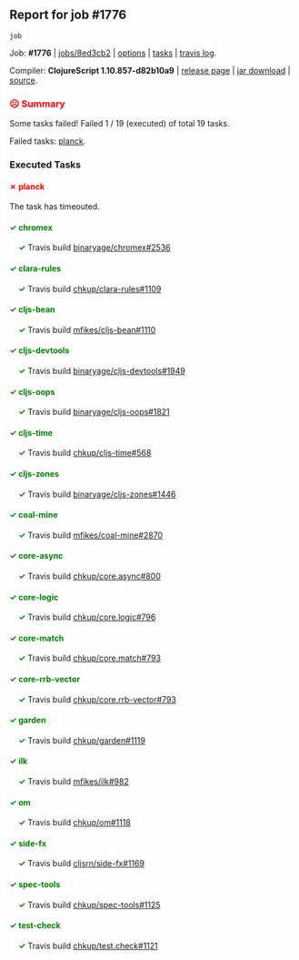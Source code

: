 ## Report for job #1776
```
job
```


Job: **#1776** | [jobs/8ed3cb2](https://github.com/cljs-oss/canary/commit/8ed3cb21097681c05aef79c74bc6b406eb6ba22e) | [options](options.edn) | [tasks](tasks.edn) | [travis log](https://travis-ci.org/cljs-oss/canary/builds/770900596).

Compiler: **ClojureScript 1.10.857-d82b10a9** | [release page](https://github.com/cljs-oss/canary/releases/tag/r1.10.857-d82b10a9) | [jar download](https://github.com/cljs-oss/canary/releases/download/r1.10.857-d82b10a9/clojurescript-1.10.857-d82b10a9.jar) | [source](https://github.com/clojure/clojurescript/commit/d82b10a904eb0d4b066e62bd6c1c6509eb3d91d8).

### <b style='color:red'>☹ Summary</b>

Some tasks failed! Failed 1 / 19 (executed) of total 19 tasks.

Failed tasks: [planck](#-planck).

### Executed Tasks

#### <b style='color:red'>&#x2717; planck</b>
The task has timeouted.

#### <b style='color:green'>&#x2713; chromex</b>
&nbsp;&nbsp;&nbsp;&nbsp;<b style='color:green'>&#x2713;</b> Travis build [binaryage/chromex#2536](https://travis-ci.org/binaryage/chromex/builds/770900871)<br>

#### <b style='color:green'>&#x2713; clara-rules</b>
&nbsp;&nbsp;&nbsp;&nbsp;<b style='color:green'>&#x2713;</b> Travis build [chkup/clara-rules#1109](https://travis-ci.org/chkup/clara-rules/builds/770900873)<br>

#### <b style='color:green'>&#x2713; cljs-bean</b>
&nbsp;&nbsp;&nbsp;&nbsp;<b style='color:green'>&#x2713;</b> Travis build [mfikes/cljs-bean#1110](https://travis-ci.org/mfikes/cljs-bean/builds/770900880)<br>

#### <b style='color:green'>&#x2713; cljs-devtools</b>
&nbsp;&nbsp;&nbsp;&nbsp;<b style='color:green'>&#x2713;</b> Travis build [binaryage/cljs-devtools#1949](https://travis-ci.org/binaryage/cljs-devtools/builds/770900882)<br>

#### <b style='color:green'>&#x2713; cljs-oops</b>
&nbsp;&nbsp;&nbsp;&nbsp;<b style='color:green'>&#x2713;</b> Travis build [binaryage/cljs-oops#1821](https://travis-ci.org/binaryage/cljs-oops/builds/770900884)<br>

#### <b style='color:green'>&#x2713; cljs-time</b>
&nbsp;&nbsp;&nbsp;&nbsp;<b style='color:green'>&#x2713;</b> Travis build [chkup/cljs-time#568](https://travis-ci.org/chkup/cljs-time/builds/770900886)<br>

#### <b style='color:green'>&#x2713; cljs-zones</b>
&nbsp;&nbsp;&nbsp;&nbsp;<b style='color:green'>&#x2713;</b> Travis build [binaryage/cljs-zones#1446](https://travis-ci.org/binaryage/cljs-zones/builds/770900889)<br>

#### <b style='color:green'>&#x2713; coal-mine</b>
&nbsp;&nbsp;&nbsp;&nbsp;<b style='color:green'>&#x2713;</b> Travis build [mfikes/coal-mine#2870](https://travis-ci.org/mfikes/coal-mine/builds/770900893)<br>

#### <b style='color:green'>&#x2713; core-async</b>
&nbsp;&nbsp;&nbsp;&nbsp;<b style='color:green'>&#x2713;</b> Travis build [chkup/core.async#800](https://travis-ci.org/chkup/core.async/builds/770900899)<br>

#### <b style='color:green'>&#x2713; core-logic</b>
&nbsp;&nbsp;&nbsp;&nbsp;<b style='color:green'>&#x2713;</b> Travis build [chkup/core.logic#796](https://travis-ci.org/chkup/core.logic/builds/770900903)<br>

#### <b style='color:green'>&#x2713; core-match</b>
&nbsp;&nbsp;&nbsp;&nbsp;<b style='color:green'>&#x2713;</b> Travis build [chkup/core.match#793](https://travis-ci.org/chkup/core.match/builds/770900905)<br>

#### <b style='color:green'>&#x2713; core-rrb-vector</b>
&nbsp;&nbsp;&nbsp;&nbsp;<b style='color:green'>&#x2713;</b> Travis build [chkup/core.rrb-vector#793](https://travis-ci.org/chkup/core.rrb-vector/builds/770900907)<br>

#### <b style='color:green'>&#x2713; garden</b>
&nbsp;&nbsp;&nbsp;&nbsp;<b style='color:green'>&#x2713;</b> Travis build [chkup/garden#1119](https://travis-ci.org/chkup/garden/builds/770900909)<br>

#### <b style='color:green'>&#x2713; ilk</b>
&nbsp;&nbsp;&nbsp;&nbsp;<b style='color:green'>&#x2713;</b> Travis build [mfikes/ilk#982](https://travis-ci.org/mfikes/ilk/builds/770900933)<br>

#### <b style='color:green'>&#x2713; om</b>
&nbsp;&nbsp;&nbsp;&nbsp;<b style='color:green'>&#x2713;</b> Travis build [chkup/om#1118](https://travis-ci.org/chkup/om/builds/770900911)<br>

#### <b style='color:green'>&#x2713; side-fx</b>
&nbsp;&nbsp;&nbsp;&nbsp;<b style='color:green'>&#x2713;</b> Travis build [cljsrn/side-fx#1169](https://travis-ci.org/cljsrn/side-fx/builds/770900915)<br>

#### <b style='color:green'>&#x2713; spec-tools</b>
&nbsp;&nbsp;&nbsp;&nbsp;<b style='color:green'>&#x2713;</b> Travis build [chkup/spec-tools#1125](https://travis-ci.org/chkup/spec-tools/builds/770900937)<br>

#### <b style='color:green'>&#x2713; test-check</b>
&nbsp;&nbsp;&nbsp;&nbsp;<b style='color:green'>&#x2713;</b> Travis build [chkup/test.check#1121](https://travis-ci.org/chkup/test.check/builds/770900919)<br>